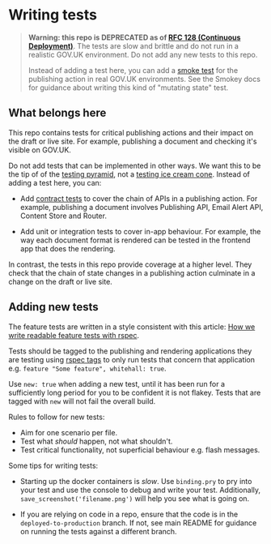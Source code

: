 # Writing tests

> **Warning: this repo is DEPRECATED as of [RFC 128 (Continuous Deployment)](https://github.com/alphagov/govuk-rfcs/blob/main/rfc-128-continuous-deployment.md#delete-publishing-e2e-tests)**. The tests are slow and brittle and do not run in a realistic GOV.UK environment. Do not add any new tests to this repo.
>
> Instead of adding a test here, you can add a [smoke test](https://github.com/alphagov/smokey) for the publishing action in real GOV.UK environments. See the Smokey docs for guidance about writing this kind of "mutating state" test.

## What belongs here

This repo contains tests for critical publishing actions and their impact on the draft or live site. For example, publishing a document and checking it's visible on GOV.UK.

Do not add tests that can be implemented in other ways. We want this to be the tip of of the [testing pyramid][testing-pyramid], not a [testing ice cream cone][testing-ice-cream-cone]. Instead of adding a test here, you can:

- Add [contract tests](https://docs.publishing.service.gov.uk/manual/pact-broker.html) to cover the chain of APIs in a publishing action. For example, publishing a document involves Publishing API, Email Alert API, Content Store and Router.

- Add unit or integration tests to cover in-app behaviour. For example, the way each document format is rendered can be tested in the frontend app that does the rendering.

In contrast, the tests in this repo provide coverage at a higher level. They check that the chain of state changes in a publishing action culminate in a change on the draft or live site.

## Adding new tests

The feature tests are written in a style consistent with this article:
[How we write readable feature tests with rspec][readable-feature-tests].

Tests should be tagged to the publishing and rendering applications they are testing using [rspec tags][] to only run tests that concern that application e.g. `feature "Some feature", whitehall: true`.

Use `new: true` when adding a new test, until it has been run for a sufficiently long period for you to be confident it is not flakey. Tests that are tagged with `new` will not fail the overall build.

Rules to follow for new tests:

- Aim for one scenario per file.
- Test what _should_ happen, not what shouldn't.
- Test critical functionality, not superficial behaviour e.g. flash messages.

Some tips for writing tests:

- Starting up the docker containers is _slow_. Use `binding.pry` to pry into your test and use the console to debug and write your test. Additionally, `save_screenshot('filename.png')` will help you see what is going on.

- If you are relying on code in a repo, ensure that the code is in the `deployed-to-production` branch. If not, see main README for guidance on running the tests against a different branch.

[rspec tags]: https://relishapp.com/rspec/rspec-core/v/3-7/docs/command-line/tag-option
[readable-feature-tests]: https://about.futurelearn.com/blog/how-we-write-readable-feature-tests-with-rspec
[testing-pyramid]: https://martinfowler.com/bliki/TestPyramid.html
[testing-ice-cream-cone]: http://saeedgatson.com/the-software-testing-ice-cream-cone/
